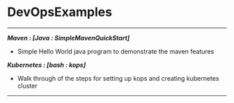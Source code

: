 # DevOpsExamples
--------------------------------------------------------------------------------------------------------------------
***Maven : [Java : SimpleMavenQuickStart]***
* Simple Hello World java program to demonstrate the maven features

***Kubernetes : [bash : kops]***
* Walk through of the steps for setting up kops and creating kubernetes cluster
--------------------------------------------------------------------------------------------------------------------
